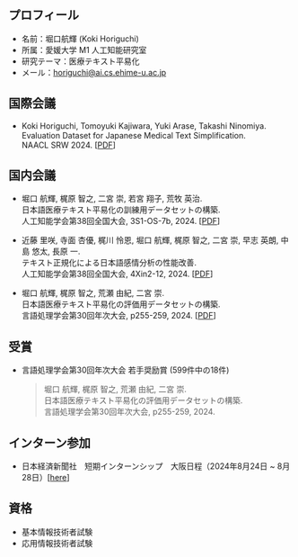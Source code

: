 ## プロフィール
* 名前：堀口航輝 (Koki Horiguchi)
* 所属：愛媛大学 M1 人工知能研究室
* 研究テーマ：医療テキスト平易化
* メール：horiguchi@ai.cs.ehime-u.ac.jp

## 国際会議
* Koki Horiguchi, Tomoyuki Kajiwara, Yuki Arase, Takashi Ninomiya.  
  Evaluation Dataset for Japanese Medical Text Simplification.  
  NAACL SRW 2024. [[PDF](https://aclanthology.org/2024.naacl-srw.23/)]

## 国内会議
* 堀口 航輝, 梶原 智之, 二宮 崇, 若宮 翔子, 荒牧 英治.  
  日本語医療テキスト平易化の訓練用データセットの構築.  
  人工知能学会第38回全国大会, 3S1-OS-7b, 2024. [[PDF](https://www.jstage.jst.go.jp/article/pjsai/JSAI2024/0/JSAI2024_3S1OS7b04/_article/-char/ja/)]

* 近藤 里咲, 寺面 杏優, 梶川 怜恩, 堀口 航輝, 梶原 智之, 二宮 崇, 早志 英朗, 中島 悠太, 長原 一.  
  テキスト正規化による日本語感情分析の性能改善.  
  人工知能学会第38回全国大会, 4Xin2-12, 2024. [[PDF](https://www.jstage.jst.go.jp/article/pjsai/JSAI2024/0/JSAI2024_4Xin212/_article/-char/ja/)]

* 堀口 航輝, 梶原 智之, 荒瀬 由紀, 二宮 崇.  
  日本語医療テキスト平易化の評価用データセットの構築.  
  言語処理学会第30回年次大会, p255-259, 2024. [[PDF](https://anlp.jp/proceedings/annual_meeting/2024/pdf_dir/P1-21.pdf)]

## 受賞
* 言語処理学会第30回年次大会 若手奨励賞 (599件中の18件)
  >堀口 航輝, 梶原 智之, 荒瀬 由紀, 二宮 崇.  
  >日本語医療テキスト平易化の評価用データセットの構築.  
  >言語処理学会第30回年次大会, p255-259, 2024.

## インターン参加
* 日本経済新聞社　短期インターンシップ　大阪日程（2024年8月24日 ~ 8月28日）[[here](https://hack.nikkei.com/internJobs/2024_summer/)]

## 資格
* 基本情報技術者試験
* 応用情報技術者試験
